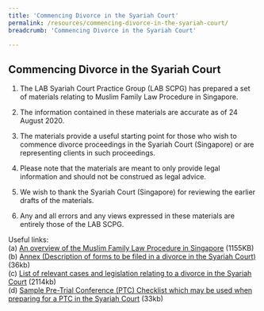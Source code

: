 ```yaml
---
title: 'Commencing Divorce in the Syariah Court'
permalink: /resources/commencing-divorce-in-the-syariah-court/
breadcrumb: 'Commencing Divorce in the Syariah Court'

---
```


## Commencing Divorce in the Syariah Court

1.	The LAB Syariah Court Practice Group (LAB SCPG) has prepared a set of materials relating to Muslim Family Law Procedure in Singapore.

2.	The information contained in these materials are accurate as of 24 August 2020.

3.	The materials provide a useful starting point for those who wish to commence divorce proceedings in the Syariah Court (Singapore) or are representing clients in such proceedings.

4.	Please note that the materials are meant to only provide legal information and should not be construed as legal advice.

5.	We wish to thank the Syariah Court (Singapore) for reviewing the earlier drafts of the materials.

6.	Any and all errors and any views expressed in these materials are entirely those of the LAB SCPG.

Useful links: <br>
(a)	[An overview of the Muslim Family Law Procedure in Singapore](/files/An-Overview-of-the-Muslim-Family-Law-Procedures-in-Singapore.pdf) (1155KB) <br>
(b)	[Annex (Description of forms to be filed in a divorce in the Syariah Court)](/files/Annex-Description-of-Forms-to-be-filed-in-divorce-in-the-Syariah-Court.docx) (36kb) <br>
(c)	[List of relevant cases and legislation relating to a divorce in the Syariah Court](/files/List-of-Relevant-Cases-and-Legislation-relating-to-divorce-in-the-Syariah-Court.docx) (2114kb) <br>
(d)	[Sample Pre-Trial Conference (PTC) Checklist which may be used when preparing for a PTC in the Syariah Court](/files/Sample-Syariah-Court-PTC-Checklist.docx) (33kb) <br>